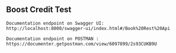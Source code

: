 ## Boost Credit Test
	
	Documentation endpoint on Swagger UI:
	http://localhost:8000/swagger-ui/index.html#/Book%20Rest%20Api
	
	Documentation endpoint on POSTMAN : 
	https://documenter.getpostman.com/view/6097899/2s93CUKB9U
